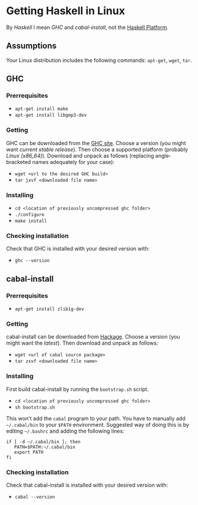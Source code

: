 # Getting Haskell in Linux

By _Haskell_ I mean _GHC_ and _cabal-install_, not the
[Haskell Platform](https://www.haskell.org/platform).

## Assumptions

Your Linux distribution includes the following commands:
`apt-get`, `wget`, `tar`.

## GHC

### Prerrequisites

* `apt-get install make`
* `apt-get install libgmp3-dev`

### Getting

GHC can be downloaded from the [GHC site](http://www.haskell.org/ghc/download).
Choose a version (you might want _current stable release_). Then choose
a supported platform (probably *Linux (x86_64)*). Download and unpack as
follows (replacing angle-bracketed names adequately for your case):

* `wget <url to the desired GHC build>`
* `tar jxvf <downloaded file name>`

### Installing

* `cd <location of previously uncompressed ghc folder>`
* `./configure`
* `make install`

### Checking installation

Check that GHC is installed with your desired version with:

* `ghc --version`

## cabal-install

### Prerrequisites

* `apt-get install zlib1g-dev`

### Getting

cabal-install can be downloaded from [Hackage](http://hackage.haskell.org/package/cabal-install).
Choose a version (you might want the _latest_). Then download and unpack as follows:

* `wget <url of cabal source package>`
* `tar zxvf <downloaded file name>`

### Installing

First build cabal-install by running the `bootstrap.sh` script.

* `cd <location of previously uncompressed ghc folder>`
* `sh bootstrap.sh`

This won't add the `cabal` program to your path. You have to manually add `~/.cabal/bin` to your `$PATH`
environment. Suggested way of doing this is by editing `~/.bashrc` and adding the following lines:

    if [ -d ~/.cabal/bin ]; then
       PATH=$PATH:~/.cabal/bin
       export PATH
    fi

### Checking installation

Check that cabal-install is installed with your desired version with:

* `cabal --version`
